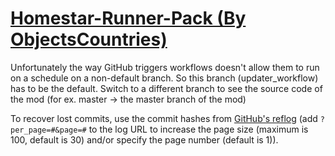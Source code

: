 # [Homestar-Runner-Pack (By ObjectsCountries)](https://github.com/ObjectsCountries/Homestar-Runner-Pack)

Unfortunately the way GitHub triggers workflows doesn't allow them to run on a schedule on a non-default branch. So this branch (updater_workflow) has to be the default. Switch to a different branch to see the source code of the mod (for ex. master -> the master branch of the mod)

To recover lost commits, use the commit hashes from [GitHub's reflog](https://api.github.com/repos/KtaneModules/Homestar-Runner-Pack-ObjectsCountries/events) (add `?per_page=#&page=#` to the log URL to increase the page size (maximum is 100, default is 30) and/or specify the page number (default is 1)).
